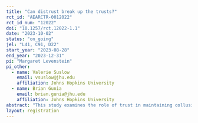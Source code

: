 ```yaml
---
title: "Can distrust break up the trusts?"
rct_id: "AEARCTR-0012022"
rct_id_num: "12022"
doi: "10.1257/rct.12022-1.1"
date: "2023-10-02"
status: "on_going"
jel: "L41, C91, D22"
start_year: "2023-08-28"
end_year: "2023-12-31"
pi: "Margaret Levenstein"
pi_other:
  - name: Valerie Suslow
    email: vsuslow@jhu.edu
    affiliation: Johns Hopkins University
  - name: Brian Gunia
    email: brian.gunia@jhu.edu
    affiliation: Johns Hopkins University
abstract: "This study examines the role of trust in maintaining collusive stability."
layout: registration
---
```


